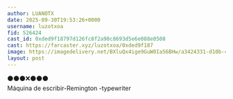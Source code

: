 ```yaml
---
author: LUANOTX
date: 2025-09-30T19:53:26+0000
username: luzotxoa
fid: 526424
cast_id: 0xded9f18797d126fc8f2a98c8693d5e6e088e0508
cast: https://farcaster.xyz/luzotxoa/0xded9f187
image: https://imagedelivery.net/BXluQx4ige9GuW0Ia56BHw/a3424331-d10b-419e-34b0-270038cb8500/original
layout: post
---
```

⚫⚫⚫❌⚫⚫⚫  
Máquina de escribir-Remington -typewriter  

<img src='https://imagedelivery.net/BXluQx4ige9GuW0Ia56BHw/a3424331-d10b-419e-34b0-270038cb8500/original' alt='' referrerpolicy='no-referrer'/>